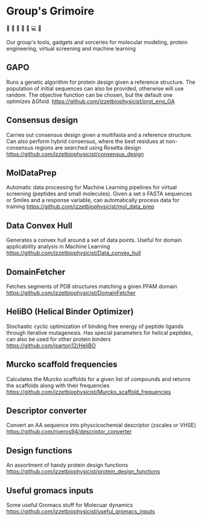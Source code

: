 # Group's Grimoire
:book: :wrench: :pill: :space_invader: :nut_and_bolt: :computer: :seedling:

Our group's tools, gadgets and sorceries for molecular modeling, protein engineering, virtual screening and machine learning

## GAPO
Runs a genetic algorithm for protein design given a reference structure. The population of initial sequences can also be provided, otherwise will use random. The objective function can be chosen, but the default one optimizes ΔGfold.
https://github.com/izzetbiophysicist/prot_eng_GA

## Consensus design
Carries out consensus design given a multifasta and a reference structure. Can also perform hybrid consensus, where the best residues at non-consensus regions are searched using Rosetta design
https://github.com/izzetbiophysicist/consensus_design

## MolDataPrep
Automatic data processing for Machine Learning pipelines for virtual screening (peptides and small molecules). Given a set o FASTA sequences or Smiles and a response variable, can automatically process data for training
https://github.com/izzetbiophysicist/mol_data_prep


## Data Convex Hull
Generates a convex hull around a set of data points. Useful for domain applicability analysis in Machine Learning
https://github.com/izzetbiophysicist/Data_convex_hull


## DomainFetcher
Fetches segments of PDB structures matching a given PFAM domain
https://github.com/izzetbiophysicist/DomainFetcher

## HeliBO (Helical Binder Optimizer)
Stochastic cyclic optimization of binding free energy of peptide ligands through iterative mutagenesis. Has special parameters for helical peptides, can also be used for other protein binders
https://github.com/jsartori12/HeliBO

## Murcko scaffold frequencies
Calculates the Murcko scaffolds for a given list of compounds and returns the scaffolds along with their frequencies
https://github.com/izzetbiophysicist/Murcko_scaffold_frequencies


## Descriptor converter
Convert an AA sequence into physcicochemial descriptor (zscales or VHSE)
https://github.com/riveros94/descriptor_converter

## Design functions
An assortment of handy protein design functions
https://github.com/izzetbiophysicist/protein_design_functions

## Useful gromacs inputs
Some useful Gromacs stuff for Molecuar dynamics
https://github.com/izzetbiophysicist/useful_gromacs_inputs

